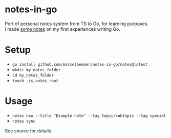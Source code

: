 # notes-in-go

Port of personal notes system from TS to Go, for learning purposes.  
I made [some notes](./about_go.md) on my first experiences writing Go.

# Setup

- `go install github.com/marcelbeumer/notes-in-go/notes@latest`
- `mkdir my_notes_folder`
- `cd my_notes_folder`
- `touch .is_notes_root`

# Usage

- `notes new --title "Example note" --tag topic/subtopic --tag special`
- `notes sync`

See source for details
